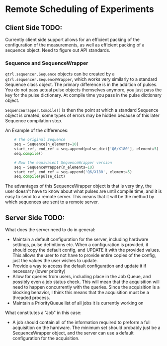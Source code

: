 # Remote Scheduling of Experiments

## Client Side TODO:

Currently client side support allows for an efficient packing
of the configuration of the measurements, as well as efficient
packing of a sequence object. Need to figure out API standards.

### Sequence and SequenceWrapper
`qtrl.sequencer.Sequence` objects can be created by a
`qtrl.sequencer.SequenceWrapper`, which works very similarly to a
standard Sequence class object. The primary difference is in the
addition of pulses. You do not pass actual pulse objects themselves
anymore, you just pass the key for the pulse dictionary.
At compile time you pass in the pulse dictionary object.

`SequenceWrapper.Compile()` is then the point at which a standard
Sequence object is created, some types of errors may be hidden because
of this later Sequence compilation step.

An Example of the differences:
```python
    # The original Sequence
    seq = Sequence(n_elements=10)
    start_ref, end_ref = seq.append(pulse_dict['Q6/X180'], element=5)
    seq.compile()

    # Now the equivalent SequenceWrapper version
    seq = SequenceWrapper(n_elements=10)
    start_ref, end_ref = seq.append('Q6/X180', element=5)
    seq.compile(pulse_dict)
```

The advantages of this SequenceWrapper object is that is very tiny,
the user doesn't have to know about what pulses are until compile time,
and it is easy to send to a remote server.  This means that it will
be the method by which sequences are sent to a remote server.

## Server Side TODO:

What does the server need to do in general:

- Maintain a default configuration for the server, including
  hardware settings, pulse definitions etc. When a configuration
  is provided, it should copy the default config, and UPDATE it with
  the provided values. This allows the user to not have to provide entire
  copies of the config, just the values the user wishes to update.
- Provide a way to access the default configuration and update
  it if necessary (lower priority)
- Allow for queries from users, including place in the Job Queue,
  and possibly even a job status check. This will mean that the
  acquisition will need to happen concurrently with the queries.
  Since the acquisition is a blocking behavior, I think this means
  that the acquisition must be a threaded process.
- Maintain a PriorityQueue list of all jobs it is currently working on

What constitutes a "Job" in this case:  

- A job should contain all of the information required to preform
  a full acquisition on the hardware. The minimum set should probably
  just be a SequenceWrapper object, and the server can use a default
  configuration for the acquisition. 